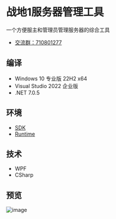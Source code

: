 # 战地1服务器管理工具

一个方便服主和管理员管理服务器的综合工具

* [交流群：710801277](https://jq.qq.com/?_wv=1027&amp;k=ajEymecs)  

## 编译

* Windows 10 专业版 22H2 x64
* Visual Studio 2022 企业版
* .NET 7.0.5

## 环境

* [SDK](https://dotnet.microsoft.com/zh-cn/download/dotnet/thank-you/sdk-7.0.203-windows-x64-installer)
* [Runtime](https://dotnet.microsoft.com/zh-cn/download/dotnet/thank-you/runtime-7.0.5-windows-x64-installer)

## 技术

* WPF
* CSharp

## 预览

![image](https://user-images.githubusercontent.com/28080853/233769536-b39cd4d5-2a23-4ce5-a673-e922dd65ae2f.png)
